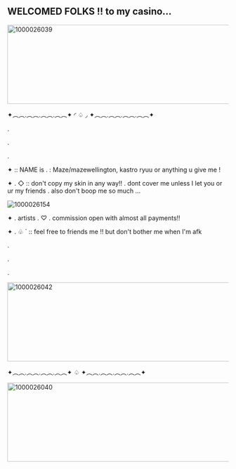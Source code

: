 ## WELCOMED FOLKS !! to my casino... 

<img width="1175" height="180" alt="1000026039" src="https://github.com/user-attachments/assets/f0f75f78-5630-4aa6-a3f0-0b2c66f1016a" />

✦︵︵.︵︵.︵︵.︵︵✦ ◜ ♤ ◞  ✦︵︵.︵︵.︵︵.︵︵✦ 

.

.

.

✦ :: NAME is . : Maze/mazewellington, kastro ryuu or anything u give me !

✦ . ◇ :: don't copy my skin in any way!! . dont cover me unless I let you or ur my friends . also don't boop me so much ... 

![1000026154](https://github.com/user-attachments/assets/a979e60a-9be9-449c-939f-2c295d324819)

✦ .  artists . ♡ . commission open with almost all payments!!

✦ . ♧ `  :: feel free to friends me !! but don't bother me when I'm afk 

.

.

.

<img width="1175" height="180" alt="1000026042" src="https://github.com/user-attachments/assets/31f56c13-483b-449c-a7e5-e28645aa2060" />


✦︵︵.︵︵.︵︵.︵︵✦ ♤ ✦︵︵.︵︵.︵︵.︵︵✦ 

<img width="1175" height="180" alt="1000026040" src="https://github.com/user-attachments/assets/25cf4e1a-efbe-4116-8706-3177d90972a9" />
